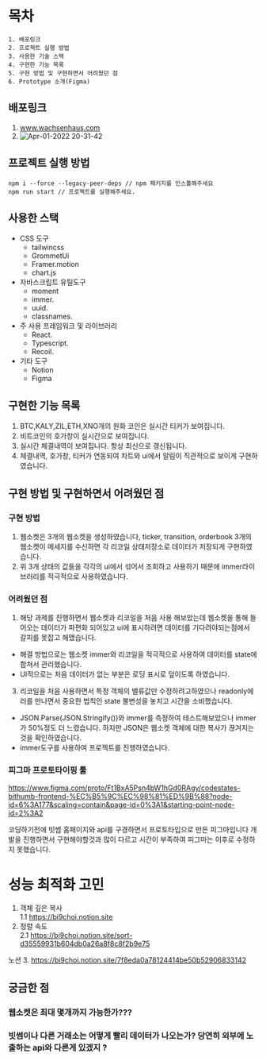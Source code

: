 # 목차

```
1. 배포링크
2. 프로젝트 실행 방법
3. 사용한 기술 스택
4. 구현한 기능 목록
5. 구현 방법 및 구현하면서 어려웠던 점
6. Prototype 소개(Figma)
```

## 배포링크

1. www.wachsenhaus.com
2. ![Apr-01-2022 20-31-42](https://user-images.githubusercontent.com/59411545/161255495-53ac9f9f-07b2-42e0-b039-5a519597c8c7.gif)


## 프로젝트 실행 방법

```
npm i --force --legacy-peer-deps // npm 패키지를 인스톨해주세요
npm run start // 프로젝트를 실행해주세요.
```

## 사용한 스택

* CSS 도구  
    + tailwincss
    + GrommetUi  
    + Framer.motion  
    + chart.js
* 자바스크립트 유틸도구
    + moment 
    + immer. 
    + uuid. 
    + classnames. 
*  주 사용 프레임워크 및 라이브러리
    + React. 
    + Typescript. 
    + Recoil. 
*  기타 도구
    + Notion
    + Figma

## 구현한 기능 목록
1. BTC,KALY,ZIL,ETH,XNO개의 원화 코인은 실시간 티커가 보여집니다.
2. 비트코인의 호가창이 실시간으로 보여집니다.
3. 실시간 체결내역이 보여집니다. 항상 최신으로 갱신됩니다.
4. 체결내역, 호가창, 티커가 연동되여 차트와 ui에서 알림이 직관적으로 보이게 구현하였습니다.

## 구현 방법 및 구현하면서 어려웠던 점
### 구현 방법
1. 웹소켓은 3개의 웹소켓을 생성하였습니다, ticker, transition, orderbook 3개의 웹소켓이 메세지를 수신하면 각 리코일 상태저장소로 데이터가 저장되게 구현하였습니다.
2. 위 3개 상태의 값들을 각각의 ui에서 섞어서 조회하고 사용하기 때문에 immer라이브러리를 적극적으로 사용하였습니다.

### 어려웠던 점
1. 해당 과제를 진행하면서 웹소켓과 리코일을 처음 사용 해보았는데 웹소켓을 통해 들어오는 데이터가 파편화 되어있고 ui에 표시하려면 데이터를 기다려야되는점에서 갈피를 못잡고 해맸습니다.
  * 해결 방법으로는 웹소켓 immer와 리코일을 적극적으로 사용하여 데이터를 state에 합쳐서 관리했습니다.
  * UI적으로는 처음 데이터가 없는 부분은 로딩 표시로 덮이도록 하였습니다. 
3. 리코일을 처음 사용하면서 특정 객체의 밸류값만 수정하려고하였으나 readonly에러를 만나면서 중요한 법칙인 state 불변성을 놓치고 시간을 소비했습니다.
  * JSON.Parse(JSON.Stringify())와 immer를 측정하여 테스트해보았으나 immer가 50%정도 더 느렸습니다. 하지만 JSON은 웹소켓 객체에 대한 복사가 끊겨지는것을 확인하였습니다.
  * immer도구를 사용하여 프로젝트를 진행하였습니다.

### 피그마 프로토타이핑 툴
https://www.figma.com/proto/Ft1BxA5Psn4bW1hGd0RAgy/codestates-bithumb-frontend-%EC%B5%9C%EC%98%81%ED%9B%88?node-id=6%3A177&scaling=contain&page-id=0%3A1&starting-point-node-id=2%3A2  

코딩하기전에 빗썸 홈페이지와 api를 구경하면서 프로토타입으로 만든 피그마입니다
개발을 진행하면서 구현해야할것과 많이 다르고 시간이 부족하여 피그마는 이후로 수정하지 못했습니다.

# 성능 최적화 고민
1. 객체 깊은 복사  
  1.1 https://bi9choi.notion.site
2. 정렬 속도  
  2.1 https://bi9choi.notion.site/sort-d35559931b604db0a26a8f8c8f2b9e75

노션 
3. https://bi9choi.notion.site/7f8eda0a78124414be50b52906833142


## 궁금한 점
### 웹소켓은 최대 몇개까지 가능한가???

### 빗썸이나 다른 거래소는 어떻게 빨리 데이터가 나오는가? 당연히 외부에 노출하는 api와 다른게 있겠지 ?
